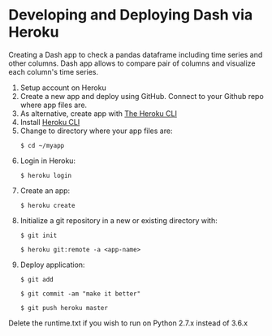 # Developing and Deploying Dash via Heroku

Creating a Dash app to check a pandas dataframe including time series and other columns. Dash app allows to compare pair of columns and visualize each column's time series. 

1. Setup account on Heroku
2. Create a new app and deploy using GitHub. Connect to your Github repo where app files are. 
3. As alternative, create app with [The Heroku CLI](https://devcenter.heroku.com/articles/heroku-cli#getting-started)
4. Install [Heroku CLI](https://devcenter.heroku.com/articles/heroku-cli#download-and-install)
5. Change to directory where your app files are:  
    ```
    $ cd ~/myapp
    ```
6. Login in Heroku:
    ```
    $ heroku login  
    ```
7. Create an app: 
    ```
    $ heroku create
    ```
8. Initialize a git repository in a new or existing directory with:
    ```
    $ git init 
    
    $ heroku git:remote -a <app-name>
    ```
9. Deploy application:
   ``` 
   $ git add 
   
   $ git commit -am "make it better"
   
   $ git push heroku master
    ```

Delete the runtime.txt if you wish to run on Python 2.7.x instead of 3.6.x

